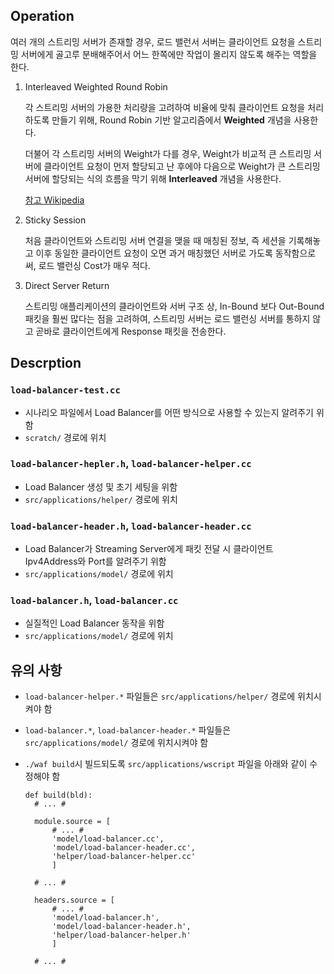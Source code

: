 ## Operation

여러 개의 스트리밍 서버가 존재할 경우, 로드 밸런서 서버는 클라이언트 요청을 스트리밍 서버에게 골고루 분배해주어서 어느 한쪽에만 작업이 몰리지 않도록 해주는 역할을 한다.

1. Interleaved Weighted Round Robin

   각 스트리밍 서버의 가용한 처리량을 고려하여 비율에 맞춰 클라이언트 요청을 처리하도록 만들기 위해, Round Robin 기반 알고리즘에서 **Weighted** 개념을 사용한다.

   더불어 각 스트리밍 서버의 Weight가 다를 경우, Weight가 비교적 큰 스트리밍 서버에 클라이언트 요청이 먼저 할당되고 난 후에야 다음으로 Weight가 큰 스트리밍 서버에 할당되는 식의 흐름을 막기 위해 **Interleaved** 개념을 사용한다.

   [참고 Wikipedia](https://en.wikipedia.org/wiki/Weighted_round_robin#Interleaved_WRR)

2. Sticky Session

   처음 클라이언트와 스트리밍 서버 연결을 맺을 때 매칭된 정보, 즉 세션을 기록해놓고 이후 동일한 클라이언트 요청이 오면 과거 매칭했던 서버로 가도록 동작함으로써, 로드 밸런싱 Cost가 매우 적다.

3. Direct Server Return

   스트리밍 애플리케이션의 클라이언트와 서버 구조 상, In-Bound 보다 Out-Bound 패킷을 훨씬 많다는 점을 고려하여, 스트리밍 서버는 로드 밸런싱 서버를 통하지 않고 곧바로 클라이언트에게 Response 패킷을 전송한다.

## Descrption

### `load-balancer-test.cc`

- 시나리오 파일에서 Load Balancer를 어떤 방식으로 사용할 수 있는지 알려주기 위함
- `scratch/` 경로에 위치

### `load-balancer-hepler.h`, `load-balancer-helper.cc`

- Load Balancer 생성 및 초기 세팅을 위함
- `src/applications/helper/` 경로에 위치

### `load-balancer-header.h`, `load-balancer-header.cc`

- Load Balancer가 Streaming Server에게 패킷 전달 시 클라이언트 Ipv4Address와 Port를 알려주기 위함
- `src/applications/model/` 경로에 위치

### `load-balancer.h`, `load-balancer.cc`

- 실질적인 Load Balancer 동작을 위함
- `src/applications/model/` 경로에 위치

## 유의 사항

- `load-balancer-helper.*` 파일들은 `src/applications/helper/` 경로에 위치시켜야 함

- `load-balancer.*`, `load-balancer-header.*` 파일들은 `src/applications/model/` 경로에 위치시켜야 함

- `./waf build`시 빌드되도록 `src/applications/wscript` 파일을 아래와 같이 수정해야 함

  ```
  def build(bld):
    # ... #
    
    module.source = [
        # ... #
        'model/load-balancer.cc',
        'model/load-balancer-header.cc',
        'helper/load-balancer-helper.cc'
        ]
    
    # ... #
    
    headers.source = [
        # ... #
        'model/load-balancer.h',
        'model/load-balancer-header.h',
        'helper/load-balancer-helper.h'
        ]
    
    # ... #
  ```

  
